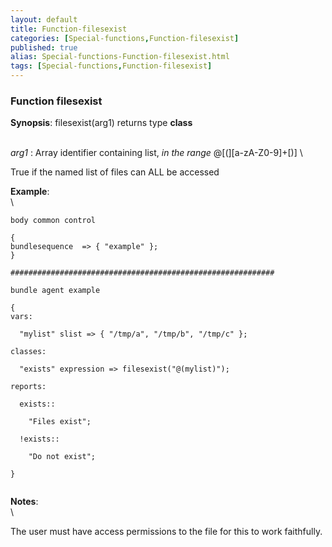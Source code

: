 ```yaml
---
layout: default
title: Function-filesexist
categories: [Special-functions,Function-filesexist]
published: true
alias: Special-functions-Function-filesexist.html
tags: [Special-functions,Function-filesexist]
---
```


### Function filesexist

**Synopsis**: filesexist(arg1) returns type **class**

\
 *arg1* : Array identifier containing list, *in the range*
@[(][a-zA-Z0-9]+[)] \

True if the named list of files can ALL be accessed

**Example**:\
 \

~~~~ {.verbatim}
body common control

{
bundlesequence  => { "example" };
}

###########################################################

bundle agent example

{     
vars:

  "mylist" slist => { "/tmp/a", "/tmp/b", "/tmp/c" };

classes:

  "exists" expression => filesexist("@(mylist)");

reports:

  exists::

    "Files exist";

  !exists::

    "Do not exist";

}


~~~~

**Notes**:\
 \

The user must have access permissions to the file for this to work
faithfully.

